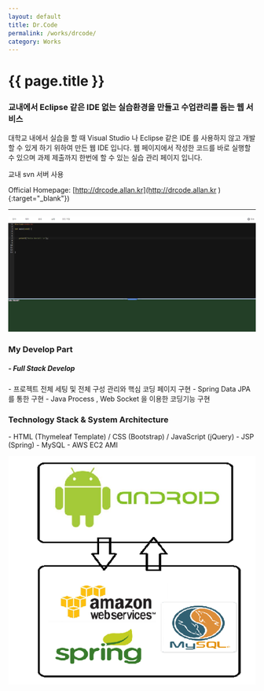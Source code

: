 ```yaml
---
layout: default
title: Dr.Code
permalink: /works/drcode/
category: Works
---
```


# {{ page.title }}

### 교내에서 Eclipse 같은 IDE 없는 실습환경을 만들고 수업관리를 돕는 웹 서비스

대학교 내에서 실습을 할 때 Visual Studio 나 Eclipse 같은 IDE 를 사용하지 않고 개발할 수 있게 하기 위하여 만든 웹 IDE 입니다.
웹 페이지에서 작성한 코드를 바로 실행할 수 있으며 과제 제출까지 한번에 할 수 있는 실습 관리 페이지 입니다.

교내 svn 서버 사용

Official Homepage: [http://drcode.allan.kr](http://drcode.allan.kr ){:target="_blank"})


---
<p align="center"><img src="/img/drcode/drcode.png" alt="1" class="img-responsive"/></p>

<h3 class="section">My Develop Part</h3>
<h5> - Full Stack Develop</h5>
- 프로젝트 전체 세팅 및 전체 구성 관리와 핵심 코딩 페이지 구현
- Spring Data JPA 를 통한 구현
- Java Process , Web Socket 을 이용한 코딩기능 구현

<h3 class="section">Technology Stack & System Architecture</h3>
- HTML (Thymeleaf Template) / CSS (Bootstrap) / JavaScript (jQuery)
- JSP (Spring)
- MySQL
- AWS EC2 AMI

<p align="center"><img src="/img/taiger/develop.png" alt="Nektime" class="img-responsive"/></p>